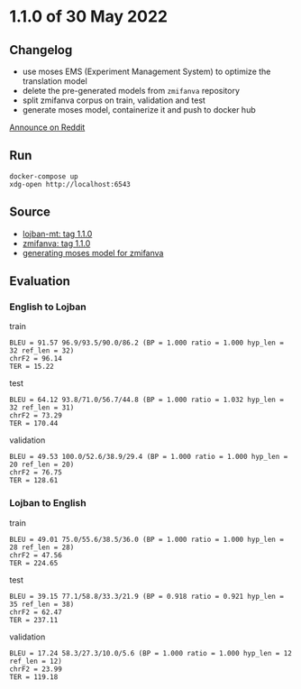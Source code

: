 # 1.1.0 of 30 May 2022

## Changelog

- use moses EMS (Experiment Management System) to optimize the translation model
- delete the pre-generated models from `zmifanva` repository
- split zmifanva corpus on train, validation and test
- generate moses model, containerize it and push to docker hub

[Announce on Reddit](https://www.reddit.com/r/lojban/comments/v28xbs/run_zmifanva_locally/)

## Run

```
docker-compose up
xdg-open http://localhost:6543
```

## Source

- [lojban-mt: tag 1.1.0](https://github.com/olpa/lojban-mt/tree/1.1.0)
- [zmifanva: tag 1.1.0](https://github.com/olpa/zmifanva/tree/1.1.0)
- [generating moses model for zmifanva](https://github.com/olpa/zmifanva/tree/1.1.0/moses_model/scripts)

## Evaluation

### English to Lojban

train
```
BLEU = 91.57 96.9/93.5/90.0/86.2 (BP = 1.000 ratio = 1.000 hyp_len = 32 ref_len = 32)
chrF2 = 96.14
TER = 15.22
```

test
```
BLEU = 64.12 93.8/71.0/56.7/44.8 (BP = 1.000 ratio = 1.032 hyp_len = 32 ref_len = 31)
chrF2 = 73.29
TER = 170.44
```

validation
```
BLEU = 49.53 100.0/52.6/38.9/29.4 (BP = 1.000 ratio = 1.000 hyp_len = 20 ref_len = 20)
chrF2 = 76.75
TER = 128.61
```

### Lojban to English

train
```
BLEU = 49.01 75.0/55.6/38.5/36.0 (BP = 1.000 ratio = 1.000 hyp_len = 28 ref_len = 28)
chrF2 = 47.56
TER = 224.65
```

test
```
BLEU = 39.15 77.1/58.8/33.3/21.9 (BP = 0.918 ratio = 0.921 hyp_len = 35 ref_len = 38)
chrF2 = 62.47
TER = 237.11
```

validation
```
BLEU = 17.24 58.3/27.3/10.0/5.6 (BP = 1.000 ratio = 1.000 hyp_len = 12 ref_len = 12)
chrF2 = 23.99
TER = 119.18
```
